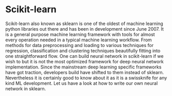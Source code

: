 # Scikit-learn
Scikit-learn also known as sklearn is one of the oldest of machine learning python libraries out there and has been in development since June 2007. It is a general purpose machine learning framework with tools for almost every operation needed in a typical machine learning workflow. From methods for data preprocessing and loading to various techniques for regression, classification and clustering techniques beautifully fitting into one straightforward flow. One can build neural network in scikit-learn if we wish to but it is not the most optimized framework for deep neural network implementation. Since the mainstream deep learning specific frameworks have got traction, developers build have shifted to them instead of sklearn. Nevertheless it is certainly good to know about it as it is a swissknife for any kind ML development. Let us have a look at how to write our own neural network in sklearn.


